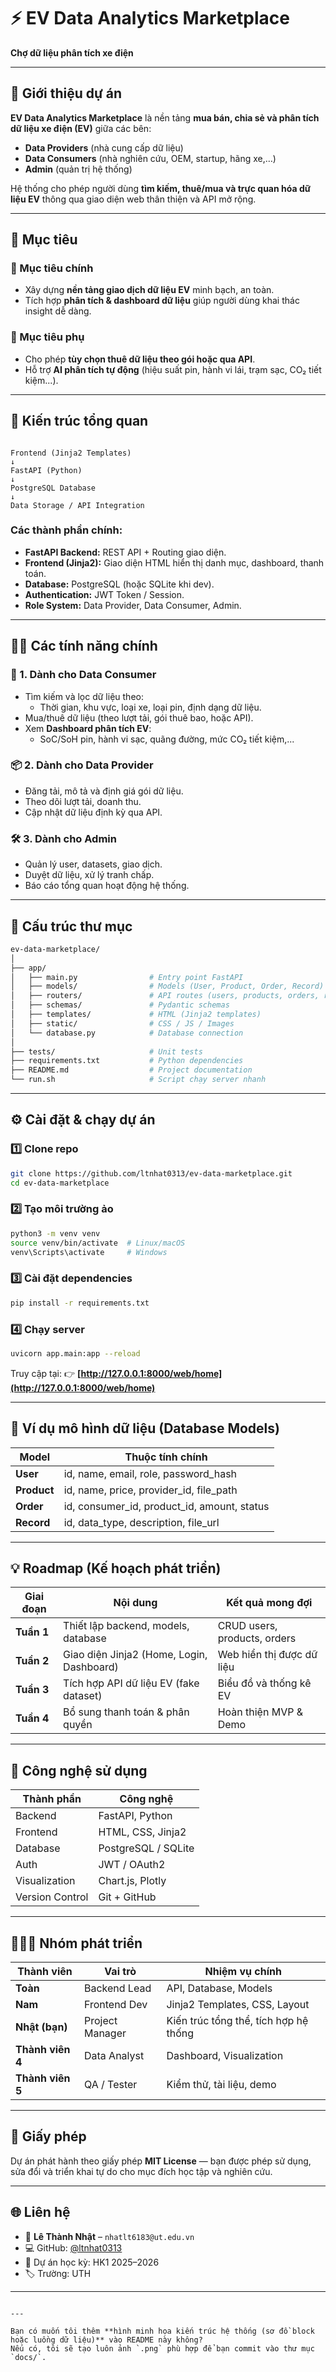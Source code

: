 # ⚡ EV Data Analytics Marketplace  
**Chợ dữ liệu phân tích xe điện**

---

## 🧩 Giới thiệu dự án

**EV Data Analytics Marketplace** là nền tảng **mua bán, chia sẻ và phân tích dữ liệu xe điện (EV)** giữa các bên:
- **Data Providers** (nhà cung cấp dữ liệu)
- **Data Consumers** (nhà nghiên cứu, OEM, startup, hãng xe,…)
- **Admin** (quản trị hệ thống)

Hệ thống cho phép người dùng **tìm kiếm, thuê/mua và trực quan hóa dữ liệu EV** thông qua giao diện web thân thiện và API mở rộng.

---

## 🚀 Mục tiêu

### 🎯 Mục tiêu chính
- Xây dựng **nền tảng giao dịch dữ liệu EV** minh bạch, an toàn.
- Tích hợp **phân tích & dashboard dữ liệu** giúp người dùng khai thác insight dễ dàng.

### 🎯 Mục tiêu phụ
- Cho phép **tùy chọn thuê dữ liệu theo gói hoặc qua API**.
- Hỗ trợ **AI phân tích tự động** (hiệu suất pin, hành vi lái, trạm sạc, CO₂ tiết kiệm...).

---

## 🧱 Kiến trúc tổng quan

```

Frontend (Jinja2 Templates)
↓
FastAPI (Python)
↓
PostgreSQL Database
↓
Data Storage / API Integration

````

### Các thành phần chính:
- **FastAPI Backend:** REST API + Routing giao diện.
- **Frontend (Jinja2):** Giao diện HTML hiển thị danh mục, dashboard, thanh toán.
- **Database:** PostgreSQL (hoặc SQLite khi dev).
- **Authentication:** JWT Token / Session.
- **Role System:** Data Provider, Data Consumer, Admin.

---

## 🧑‍💻 Các tính năng chính

### 👥 1. Dành cho Data Consumer
- Tìm kiếm và lọc dữ liệu theo:
  - Thời gian, khu vực, loại xe, loại pin, định dạng dữ liệu.
- Mua/thuê dữ liệu (theo lượt tải, gói thuê bao, hoặc API).
- Xem **Dashboard phân tích EV**:
  - SoC/SoH pin, hành vi sạc, quãng đường, mức CO₂ tiết kiệm,...

### 📦 2. Dành cho Data Provider
- Đăng tải, mô tả và định giá gói dữ liệu.
- Theo dõi lượt tải, doanh thu.
- Cập nhật dữ liệu định kỳ qua API.

### 🛠️ 3. Dành cho Admin
- Quản lý user, datasets, giao dịch.
- Duyệt dữ liệu, xử lý tranh chấp.
- Báo cáo tổng quan hoạt động hệ thống.

---

## 📂 Cấu trúc thư mục

```bash
ev-data-marketplace/
│
├── app/
│   ├── main.py                # Entry point FastAPI
│   ├── models/                # Models (User, Product, Order, Record)
│   ├── routers/               # API routes (users, products, orders, records)
│   ├── schemas/               # Pydantic schemas
│   ├── templates/             # HTML (Jinja2 templates)
│   ├── static/                # CSS / JS / Images
│   └── database.py            # Database connection
│
├── tests/                     # Unit tests
├── requirements.txt           # Python dependencies
├── README.md                  # Project documentation
└── run.sh                     # Script chạy server nhanh
````

---

## ⚙️ Cài đặt & chạy dự án

### 1️⃣ Clone repo

```bash
git clone https://github.com/ltnhat0313/ev-data-marketplace.git
cd ev-data-marketplace
```

### 2️⃣ Tạo môi trường ảo

```bash
python3 -m venv venv
source venv/bin/activate  # Linux/macOS
venv\Scripts\activate     # Windows
```

### 3️⃣ Cài đặt dependencies

```bash
pip install -r requirements.txt
```

### 4️⃣ Chạy server

```bash
uvicorn app.main:app --reload
```

Truy cập tại: 👉 **[http://127.0.0.1:8000/web/home](http://127.0.0.1:8000/web/home)**

---

## 🧮 Ví dụ mô hình dữ liệu (Database Models)

| Model       | Thuộc tính chính                            |
| ----------- | ------------------------------------------- |
| **User**    | id, name, email, role, password_hash        |
| **Product** | id, name, price, provider_id, file_path     |
| **Order**   | id, consumer_id, product_id, amount, status |
| **Record**  | id, data_type, description, file_url        |

---

## 💡 Roadmap (Kế hoạch phát triển)

| Giai đoạn  | Nội dung                                  | Kết quả mong đợi             |
| ---------- | ----------------------------------------- | ---------------------------- |
| **Tuần 1** | Thiết lập backend, models, database       | CRUD users, products, orders |
| **Tuần 2** | Giao diện Jinja2 (Home, Login, Dashboard) | Web hiển thị được dữ liệu    |
| **Tuần 3** | Tích hợp API dữ liệu EV (fake dataset)    | Biểu đồ và thống kê EV       |
| **Tuần 4** | Bổ sung thanh toán & phân quyền           | Hoàn thiện MVP & Demo        |

---

## 🧠 Công nghệ sử dụng

| Thành phần      | Công nghệ           |
| --------------- | ------------------- |
| Backend         | FastAPI, Python     |
| Frontend        | HTML, CSS, Jinja2   |
| Database        | PostgreSQL / SQLite |
| Auth            | JWT / OAuth2        |
| Visualization   | Chart.js, Plotly    |
| Version Control | Git + GitHub        |

---

## 🧑‍🤝‍🧑 Nhóm phát triển

| Thành viên       | Vai trò         | Nhiệm vụ chính                        |
| ---------------- | --------------- | ------------------------------------- |
| **Toàn**         | Backend Lead    | API, Database, Models                 |
| **Nam**          | Frontend Dev    | Jinja2 Templates, CSS, Layout         |
| **Nhật (bạn)**   | Project Manager | Kiến trúc tổng thể, tích hợp hệ thống |
| **Thành viên 4** | Data Analyst    | Dashboard, Visualization              |
| **Thành viên 5** | QA / Tester     | Kiểm thử, tài liệu, demo              |

---

## 🧾 Giấy phép

Dự án phát hành theo giấy phép **MIT License** — bạn được phép sử dụng, sửa đổi và triển khai tự do cho mục đích học tập và nghiên cứu.

---

## 🌐 Liên hệ

* 📧 **Lê Thành Nhật** – `nhatlt6183@ut.edu.vn`
* 💻 GitHub: [@ltnhat0313](https://github.com/ltnhat0313)
* 📅 Dự án học kỳ: HK1 2025–2026
* 🏷️ Trường: UTH

---

```

---

Bạn có muốn tôi thêm **hình minh họa kiến trúc hệ thống (sơ đồ block hoặc luồng dữ liệu)** vào README này không?  
Nếu có, tôi sẽ tạo luôn ảnh `.png` phù hợp để bạn commit vào thư mục `docs/`.
```
